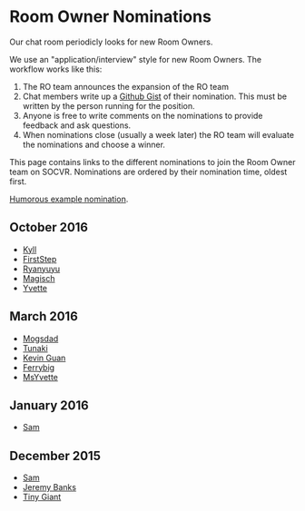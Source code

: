 # Room Owner Nominations #

Our chat room periodicly looks for new Room Owners.

We use an "application/interview" style for new Room Owners. The workflow works like this:

1. The RO team announces the expansion of the RO team
2. Chat members write up a [Github Gist](https://gist.github.com/) of their nomination. This must be written by the person running for the position.
3. Anyone is free to write comments on the nominations to provide feedback and ask questions.
4. When nominations close (usually a week later) the RO team will evaluate the nominations and choose a winner.

This page contains links to the different nominations to join the Room Owner team on SOCVR. Nominations are ordered by their nomination time, oldest first.

[Humorous example nomination](https://gist.github.com/CloseyV1/bfc36ae0c8e58153b067).

## October 2016
- [Kyll](https://gist.github.com/Aralun/b9dc9e32c02ab26ffeae806a276d1276)
- [FirstStep](https://gist.github.com/KhalilLTU/d1d76d0a8c91b46397883d1b4a3b4f94)
- [Ryanyuyu](https://gist.github.com/ryanyuyu/d97ac3f0271763daf7c988bc331a7954)
- [Magisch](https://gist.github.com/magisch/fb524864f23dcfb8fe6910e92bb7a8db)
- [Yvette](https://gist.github.com/yvettec/6ea301bbad3eb2e85d909e9db4ecc768)

## March 2016
- [Mogsdad](https://gist.github.com/mogsdad/c22cbb03cb7de02838cb)
- [Tunaki](https://gist.github.com/Tunaki/d9e140f6ef7c64997ead)
- [Kevin Guan](https://gist.github.com/K-Guan/d5b3b26b708a9ad94c35)
- [Ferrybig](https://gist.github.com/ferrybig/f54a1f66f02924f54b0e)
- [MsYvette](https://gist.github.com/yvettec/dc2e0f5882b8500e212b)

## January 2016
- [Sam](https://gist.github.com/ArcticEcho/117b70de67dadd532980)


## December 2015

- [Sam](https://gist.github.com/ArcticEcho/b5f51feff9ce4567e0dd)
- [Jeremy Banks](https://gist.github.com/anonymous/9a970ee7e22b3f62beb1)
- [Tiny Giant](https://gist.github.com/Tiny-Giant/43b6bf1e2660bfd9de25)

<!-- put bullet point entries here in the form:

- [Person Name](link to gist)
  
-->
